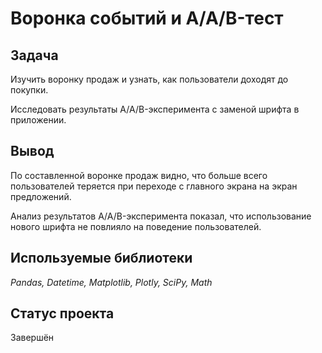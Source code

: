 # Воронка событий и A/A/B-тест
## Задача
Изучить воронку продаж и узнать, как пользователи доходят до покупки.

Исследовать результаты A/A/B-эксперимента с заменой шрифта в приложении.

## Вывод
По составленной воронке продаж видно, что больше всего пользователей теряется при переходе с главного экрана на экран предложений.

Анализ результатов A/A/B-эксперимента показал, что использование нового шрифта не повлияло на поведение пользователей.


## Используемые библиотеки
*Pandas, Datetime, Matplotlib, Plotly, SciPy, Math*

## Статус проекта
Завершён
